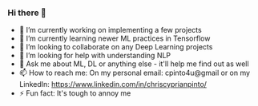 ### Hi there 👋

- 🔭 I’m currently working on implementing a few projects
- 🌱 I’m currently learning newer ML practices in Tensorflow
- 👯 I’m looking to collaborate on any Deep Learning projects
- 🤔 I’m looking for help with understanding NLP
- 💬 Ask me about ML, DL or anything else - it'll help me find out as well
- 📫 How to reach me: On my personal email: cpinto4u@gmail or on my LinkedIn: https://www.linkedin.com/in/chriscyprianpinto/
- ⚡ Fun fact: It's tough to annoy me
